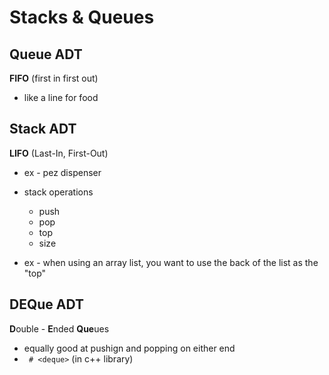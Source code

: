 # Stacks & Queues

## Queue ADT
**FIFO** (first in first out)
- like a line for food

## Stack ADT
**LIFO** (Last-In, First-Out)
- ex - pez dispenser
- stack operations
	- push
	- pop
	- top
	- size
	
- ex - when using an array list, you want to use the back of the list as the "top"

## DEQue ADT
**D**ouble - **E**nded **Que**ues
- equally good at pushign and popping on either end
- ` # <deque>` (in c++ library)